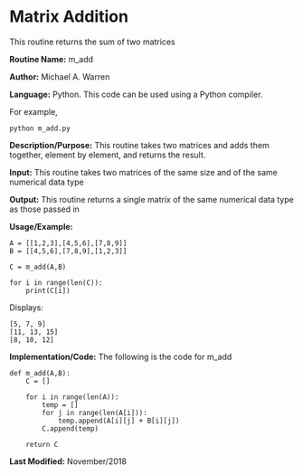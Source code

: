 # Matrix Addition 
This routine returns the sum of two matrices

**Routine Name:**           m_add

**Author:** Michael A. Warren

**Language:** Python. This code can be used using a Python compiler.

For example,

    python m_add.py

**Description/Purpose:** This routine takes two matrices and adds them together, element by element, and returns the result.

**Input:** This routine takes two matrices of the same size and of the same numerical data type

**Output:** This routine returns a single matrix of the same numerical data type as those passed in

**Usage/Example:**

	A = [[1,2,3],[4,5,6],[7,8,9]]
	B = [[4,5,6],[7,8,9],[1,2,3]]

	C = m_add(A,B)

	for i in range(len(C)):
	    print(C[i])

Displays:

	[5, 7, 9]
	[11, 13, 15]
	[8, 10, 12]

**Implementation/Code:** The following is the code for m_add

	def m_add(A,B):
	    C = []

	    for i in range(len(A)):
	        temp = []
	        for j in range(len(A[i])):
	            temp.append(A[i][j] + B[i][j])
	        C.append(temp)

	    return C

**Last Modified:** November/2018
